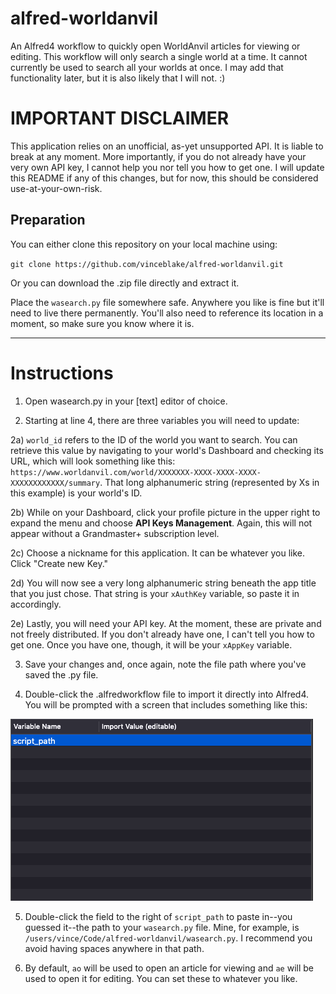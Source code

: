 # alfred-worldanvil
An Alfred4 workflow to quickly open WorldAnvil articles for viewing or editing. This workflow will only search a single world at a time. It cannot currently be used to search all your worlds at once. I may add that functionality later, but it is also likely that I will not. :)

# IMPORTANT DISCLAIMER
This application relies on an unofficial, as-yet unsupported API. It is liable to break at any moment. More importantly, if you do not already have your very own API key, I cannot help you nor tell you how to get one. I will update this README if any of this changes, but for now, this should be considered use-at-your-own-risk. 

## Preparation
You can either clone this repository on your local machine using:

`git clone https://github.com/vinceblake/alfred-worldanvil.git`

Or you can download the .zip file directly and extract it. 

Place the `wasearch.py` file somewhere safe. Anywhere you like is fine but it'll need to live there permanently. You'll also need to reference its location in a moment, so make sure you know where it is.

---

# Instructions
1. Open wasearch.py in your [text] editor of choice. 


2. Starting at line 4, there are three variables you will need to update:

2a) `world_id` refers to the ID of the world you want to search. You can retrieve this value by navigating to your world's Dashboard and checking its URL, which will look something like this: `https://www.worldanvil.com/world/XXXXXXX-XXXX-XXXX-XXXX-XXXXXXXXXXXX/summary`. That long alphanumeric string (represented by Xs in this example) is your world's ID. 
  
2b) While on your Dashboard, click your profile picture in the upper right to expand the menu and choose **API Keys Management**. Again, this will not appear without a Grandmaster+ subscription level.
  
2c) Choose a nickname for this application. It can be whatever you like. Click "Create new Key."
  
2d) You will now see a very long alphanumeric string beneath the app title that you just chose. That string is your `xAuthKey` variable, so paste it in accordingly.
  
2e) Lastly, you will need your API key. At the moment, these are private and not freely distributed. If you don't already have one, I can't tell you how to get one. Once you have one, though, it will be your `xAppKey` variable. 


3. Save your changes and, once again, note the file path where you've saved the .py file.


4. Double-click the .alfredworkflow file to import it directly into Alfred4. You will be prompted with a screen that includes something like this:

![img](https://github.com/vinceblake/alfred-worldanvil/blob/main/script_path.png)


5. Double-click the field to the right of `script_path` to paste in--you guessed it--the path to your `wasearch.py` file. Mine, for example, is `/users/vince/Code/alfred-worldanvil/wasearch.py`. I recommend you avoid having spaces anywhere in that path.


6. By default, `ao` will be used to open an article for viewing and `ae` will be used to open it for editing. You can set these to whatever you like. 
